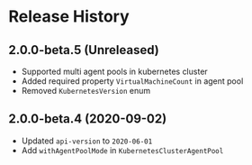 # Release History

## 2.0.0-beta.5 (Unreleased)

- Supported multi agent pools in kubernetes cluster
- Added required property `VirtualMachineCount` in agent pool
- Removed `KubernetesVersion` enum

## 2.0.0-beta.4 (2020-09-02)

- Updated `api-version` to `2020-06-01`
- Add `withAgentPoolMode` in `KubernetesClusterAgentPool`
